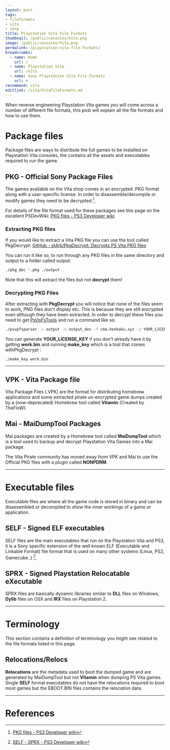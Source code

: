 ```yaml
---
layout: post
tags:
- fileformats
- vita
- sony
title: Playstation Vita File Formats
thumbnail: /public/consoles/Vita.png
image: /public/consoles/Vita.png
permalink: /playstation-vita-file-formats/
breadcrumbs:
  - name: Home
    url: /
  - name: Playstation Vita
    url: /vita
  - name: Sony Playstation Vita File Formats
    url: #
recommend: vita
editlink: /vita/VitaFileFormats.md
---
```

When reverse engineering Playstation Vita games you will come across a number of different file formats, this post will explain all the file formats and how to use them.

# Package files
Package files are ways to distribute the full games to be installed on Playstation Vita consoles, the contains all the assets and executables required to run the game.

## PKG - Official Sony Package Files
The games available on the Vita shop comes in an encrypted .PKG format along with a user-specific license. In order to disassemble/decompile or modify games they need to be decrypted [^2].

For details of the file format used for these packages see this page on the excellent PSDevWiki:
[PKG files - PS3 Developer wiki](https://www.psdevwiki.com/ps3/PKG_files)

### Extracting PKG files
If you would like to extract a Vita PKG file you can use the tool called PkgDecrypt:
[GitHub - st4rk/PkgDecrypt: Decrypts PS Vita PKG files](https://github.com/st4rk/PkgDecrypt)

You can run it like so, to run through any PKG files in the same directory and output to a folder called output:
```bash
./pkg_dec *.pkg ./output
```

Note that this will extract the files but not **decrypt** them!

### Decrypting PKG Files
After extracting with **PkgDecrypt** you will notice that none of the files seem to work, PNG files don't display etc. This is because they are still encrypted even although they have been extracted. 
In order to decrypt these files you need to get [PsVpFsTools](https://github.com/motoharu-gosuto/psvpfstools/) and run a command like so:
```bash
./psvpfsparser -i output -o output_dec -f cma.henkaku.xyz -z YOUR_LICENSE_KEY
```

You can generate **YOUR_LICENSE_KEY** if you don't already have it by getting **work.bin** and running **make_key** which is a tool that comes withPkgDecrypt :
```
./make_key work.bin
```


---
## VPK - Vita Package file
Vita Package Files (.VPK) are the format for distributing homebrew applications and some extracted pirate un-encrypted game dumps created by a (now-deprecated) Homebrew tool called **Vitamin** (Created by TheFloW).

## Mai - MaiDumpTool Packages
Mai packages are created by a Homebrew tool called **MaiDumpTool** which is a tool used to backup and decrypt Playstation Vita Games into a Mai package. 

The Vita Pirate community has moved away from VPK and Mai to use the Official PKG files with a plugin called **NONPDRM**.

---
# Executable files
Executable files are where all the game code is stored in binary and can be disassembled or decompiled to show the inner workings of a game or application.

## SELF - Signed ELF executables
SELF files are the main executables that run on the Playstation Vita and PS3, it is a Sony specific extension of the well known ELF (Executable and Linkable Format) file format that is used on many other systems (Linux, PS2, Gamecube..) [^1].

## SPRX - Signed Playstation Relocatable eXecutable
SPRX files are basically dynamic libraries similar to **DLL** files on Windows, **Dylib** files on OSX and **IRX** files on Playstation 2.

---
# Terminology
This section contains a definition of terminology you might see related to the file formats listed in this page.

## Relocations/Relocs
**Relocations** are the metadata used to boot the dumped game and are generated by MaiDumpTool but not **Vitamin** when dumping PS Vita games. Single **SELF** format executables do not have the relocations required to boot most games but the EBOOT.BIN files contains the relocation data.

---
# References
[^1]: [SELF - SPRX - PS3 Developer wiki](https://www.psdevwiki.com/ps3/SELF_-_SPRX)
[^2]: [PKG files - PS3 Developer wiki](https://www.psdevwiki.com/ps3/PKG_files)

